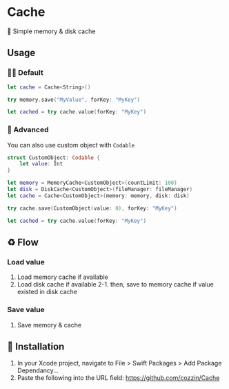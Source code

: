 # Cache

💾 Simple memory & disk cache

## Usage

### 🧑‍💻 Default

```swift
let cache = Cache<String>()

try memory.save("MyValue", forKey: "MyKey")

let cached = try cache.value(forKey: "MyKey")
```

### 🚀 Advanced

You can also use custom object with `Codable`

```swift
struct CustomObject: Codable {
    let value: Int
}

let memory = MemoryCache<CustomObject>(countLimit: 100)
let disk = DiskCache<CustomObject>(fileManager: fileManager)
let cache = Cache<CustomObject>(memory: memory, disk: disk)

try cache.save(CustomObject(value: 0), forKey: "MyKey")

let cached = try cache.value(forKey: "MyKey")
```

## ♻️ Flow

### Load value

1. Load memory cache if available
2. Load disk cache if available
2-1. then, save to memory cache if value existed in disk cache

### Save value

1. Save memory & cache

## 🧰 Installation
1. In your Xcode project, navigate to File > Swift Packages > Add Package Dependancy...
2. Paste the following into the URL field: https://github.com/cozzin/Cache
